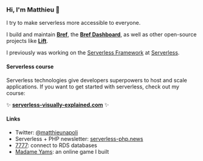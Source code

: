 ### Hi, I'm Matthieu 👋

I try to make serverless more accessible to everyone.

I build and maintain [**Bref**](https://bref.sh/), the [**Bref Dashboard**](https://dashboard.bref.sh/), as well as other open-source projects like [**Lift**](https://github.com/getlift/lift).

I previously was working on the [Serverless Framework](https://github.com/serverless/serverless) at [Serverless](https://www.serverless.com/).

#### Serverless course

Serverless technologies give developers superpowers to host and scale applications. If you want to get started with serverless, check out my course:

✨ **[serverless-visually-explained.com](https://serverless-visually-explained.com/?ref=github_profile)** ✨

#### Links

- Twitter: [@matthieunapoli](https://twitter.com/matthieunapoli)
- Serverless + PHP newsletter: [serverless-php.news](https://serverless-php.news/)
- [7777](https://port7777.com/): connect to RDS databases
- [Madame Yams](https://madame-yams.com/?ref=github): an online game I built
<!-- - Let's work together: [null](https://null.tc/) -->

<!--
**mnapoli/mnapoli** is a ✨ _special_ ✨ repository because its `README.md` (this file) appears on your GitHub profile.

Here are some ideas to get you started:

- 🔭 I’m currently working on ...
- 🌱 I’m currently learning ...
- 👯 I’m looking to collaborate on ...
- 🤔 I’m looking for help with ...
- 💬 Ask me about ...
- 📫 How to reach me: ...
- 😄 Pronouns: ...
- ⚡ Fun fact: ...
-->
